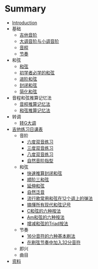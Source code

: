 # Summary

* [Introduction](README.md)
* 基础
   * [吉他音阶](01_Basic/01_Guitar_Scale.md)
   * [大调音阶与小调音阶](01_Basic/02_Major_and_Minor_Scale.md)
   * [音程](01_Basic/03_Interval.md)
   * [节奏](01_Basic/04_Rhythm.md)
* 和弦
   * [和弦](02_Chord/01_Basic_Triad.md)
   * [初学者必学的和弦](02_Chord/02_Simple_Triad_Must_Learn.md)
   * [进阶和弦](02_Chord/03_Advanced_Triad.md)
   * [封闭和弦](02_Chord/04_Barre_Chord.md)
   * [简化和弦](02_Chord/05_Simplify_Chord.md)
* 音程和弦推算记忆法
  * [音程推算记忆法](03_Calculate/01_Interval.md)
  * [和弦推算记忆法](03_Calculate/02_Chord.md)
* 转调
   * [转G大调](04_Transfer/01_G_Major.md)
* [吉他练习日课表](05_Practice/README.md)
   * 音阶
      * [六度双音练习](05_Practice/01_Scale/01_six_chord.md)
      * [三度双音练习](05_Practice/01_Scale/02_third_chord.md)
      * [八度双音练习](05_Practice/01_Scale/03_octave_chord.md)
      * [自然音阶指型](05_Practice/01_Scale/04_pattern.md)
   * 和弦
     * [快速推算封闭和弦](05_Practice/02_Chord/01_Bar_Chord.md)
     * [顺阶三和弦](05_Practice/02_Chord/02_Diatonic_Chord.md)
     * [延伸和弦](05_Practice/02_Chord/03_Tension_Chord.md)
     * [自然泛音](05_Practice/02_Chord/04_Harmonic.md)
     * [流行歌常用和弦在12个调上的弹法](05_Practice/02_Chord/05_Pop_Song.md)
     * [搞懂所有现代和弦记号](05_Practice/02_Chord/06_Chord_Name.md)
     * [C和弦的六种按法](05_Practice/02_Chord/07_C_Chord.md)
     * [Am和弦的六种按法](05_Practice/02_Chord/08_Am_Chord.md)
     * [增减和弦的Triad按法](05_Practice/02_Chord/09_Diminished_Augmented.md)
   * 节奏
     * [16分音符的六种基本刷法](05_Practice/03_Rhythm/01_16_Beat.md)
     * [在刷弦节奏中加入32分音符](05_Practice/03_Rhythm/02_32_Beat.md)
   * 即兴
   * 曲目
* [资料](99_Links/01_Links.md)
